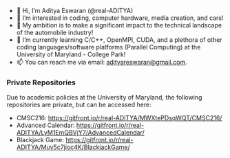 - 👋 Hi, I’m Aditya Eswaran (@real-ADITYA)
- 👀 I’m interested in coding, computer hardware, media creation, and cars!
- 🚗 My ambition is to make a significant impact to the technical landscape of the automobile industry! 
- 🌱 I’m currently learning C/C++, OpenMPI, CUDA, and a plethora of other coding languages/software platforms (Parallel Computing) at the University of Maryland - College Park!
- 📫 You can reach me via email: adityareswaran@gmail.com.

### Private Repositories
Due to academic policies at the University of Maryland, the following repositories are private, but can be accessed here:
- CMSC216: https://gitfront.io/r/real-ADITYA/MWXtePDsqWQT/CMSC216/
- Advanced Calendar: https://gitfront.io/r/real-ADITYA/LyM1EmQBVjY7/AdvancedCalendar/
- Blackjack Game: https://gitfront.io/r/real-ADITYA/Muy5c7jioc4K/BlackjackGame/

<!---
real-ADITYA/real-ADITYA is a ✨ special ✨ repository because its `README.md` (this file) appears on your GitHub profile.
You can click the Preview link to take a look at your changes.
--->
